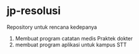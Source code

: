 # jp-resolusi
Repository untuk rencana kedepanya

1. Membuat program catatan medis Praktek dokter
2. membuat program aplikasi untuk kampus STT
